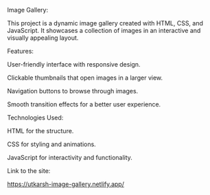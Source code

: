 Image Gallery:

This project is a dynamic image gallery created with HTML, CSS, and JavaScript. It showcases a collection of images in an interactive and visually appealing layout.

Features:

User-friendly interface with responsive design.

Clickable thumbnails that open images in a larger view.

Navigation buttons to browse through images.

Smooth transition effects for a better user experience.

Technologies Used:

HTML for the structure.

CSS for styling and animations.

JavaScript for interactivity and functionality.

Link to the site:

https://utkarsh-image-gallery.netlify.app/
